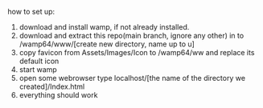 how to set up:
1. download and install wamp, if not already installed.
2. download and extract this repo(main branch, ignore any other) in to /wamp64/www/[create new directory, name up to u]
3. copy favicon from Assets/Images/Icon to /wamp64/ww and replace its default icon
4. start wamp
5. open some webrowser type localhost/[the name of the directory we created]/Index.html
6. everything should work

